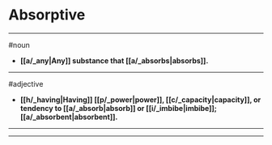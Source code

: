 # Absorptive
---
#noun
- **[[a/_any|Any]] substance that [[a/_absorbs|absorbs]].**
---
#adjective
- **[[h/_having|Having]] [[p/_power|power]], [[c/_capacity|capacity]], or tendency to [[a/_absorb|absorb]] or [[i/_imbibe|imbibe]]; [[a/_absorbent|absorbent]].**
---
---
